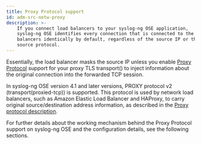 ```yaml
---
title: Proxy Protocol support
id: adm-src-netw-proxy
description: >-
    If you connect load balancers to your syslog-ng OSE application,
    syslog-ng OSE identifies every connection that is connected to the load
    balancers identically by default, regardless of the source IP or the
    source protocol. 
---
```


Essentially, the load balancer masks the source IP
unless you enable [Proxy Protocol](https://www.haproxy.com/blog/haproxy/proxy-protocol/)
support for your proxy TLS transport() to inject information about the original
connection into the forwarded TCP session.

In syslog-ng OSE version 4.1 and later versions, PROXY protocol v2 (transport(proxied-tcp)) is supported. This protocol is used by network load balancers, such as Amazon Elastic Load Balancer and HAProxy, to carry original source/destination address information, as described in the [Proxy protocol description](https://www.haproxy.org/download/1.8/doc/proxy-protocol.txt).

For further details about the working mechanism behind the Proxy
Protocol support on syslog-ng OSE and the configuration details, see the
following sections.
